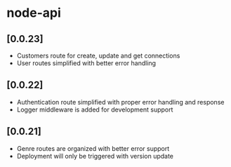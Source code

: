 # node-api

## [0.0.23]

- Customers route for create, update and get connections
- User routes simplified with better error handling

## [0.0.22]

- Authentication route simplified with proper error handling and response
- Logger middleware is added for development support

## [0.0.21]

- Genre routes are organized with better error support
- Deployment will only be triggered with version update
